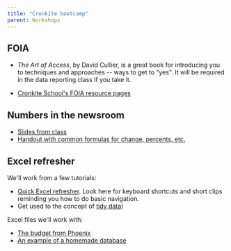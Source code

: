 ```yaml
---
title: "Cronkite bootcamp"
parent: Workshops
---
```



## FOIA

* *The Art of Access*, by David Cullier, is a great book for introducing you to techniques and approaches -- ways to get to "yes". It will be required in the data reporting class if you take it.

* [Cronkite School's FOIA resource pages](https://cronkitedata.github.io/foia/)


## Numbers in the newsroom

* [Slides from class](https://slides.com/sarahcnyt/numbers-in-the-newsroom)
* [Handout with common formulas for change, percents, etc.]({{site.baseurl}}/assets/docs/newsroom-numbers.pdf)

## Excel refresher

We'll work from a few tutorials:
* [Quick Excel refresher]({{site.baseurl}}/excel/xlguides/xl-refresher). Look here for keyboard shortcuts and short clips reminding you how to do basic navigation.
* Get used to the concept of [tidy data]({{site.baseurl}}/excel/xlguides/xl-tidydata))

Excel files we'll work with:
* [The budget from Phoenix]({{site.baseurl}}/assets/data/phx_budget_summary.xlsx)
* [An example of a homemade database]({{site.baseurl}}/assets/data/hundred-days/first100days.xlsx)
